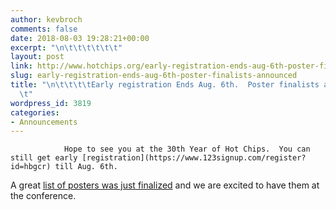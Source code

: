 ```yaml
---
author: kevbroch
comments: false
date: 2018-08-03 19:28:21+00:00
excerpt: "\n\t\t\t\t\t\t"
layout: post
link: http://www.hotchips.org/early-registration-ends-aug-6th-poster-finalists-announced/
slug: early-registration-ends-aug-6th-poster-finalists-announced
title: "\n\t\t\t\tEarly registration Ends Aug. 6th.  Poster finalists announced!\t\
  \t"
wordpress_id: 3819
categories:
- Announcements
---
```



				Hope to see you at the 30th Year of Hot Chips.  You can still get early [registration](https://www.123signup.com/register?id=hbgcr) till Aug. 6th.

A great [list of posters was just finalized](http://www.hotchips.org/program/) and we are excited to have them at the conference.		
